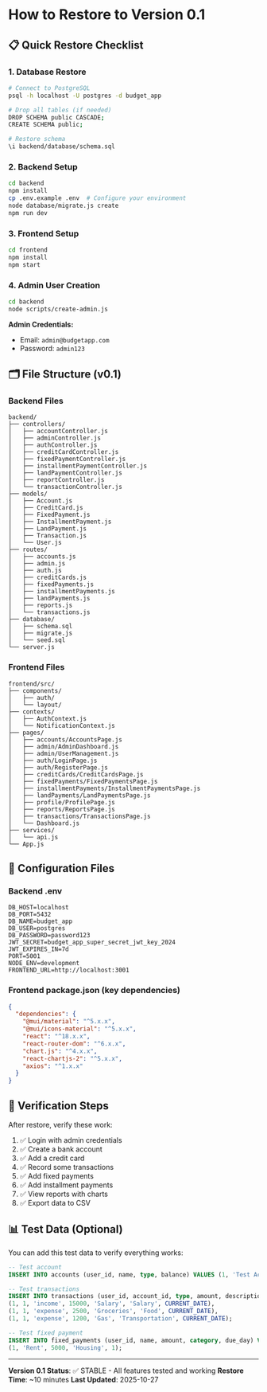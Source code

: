 # How to Restore to Version 0.1

## 📋 Quick Restore Checklist

### 1. Database Restore
```bash
# Connect to PostgreSQL
psql -h localhost -U postgres -d budget_app

# Drop all tables (if needed)
DROP SCHEMA public CASCADE;
CREATE SCHEMA public;

# Restore schema
\i backend/database/schema.sql
```

### 2. Backend Setup
```bash
cd backend
npm install
cp .env.example .env  # Configure your environment
node database/migrate.js create
npm run dev
```

### 3. Frontend Setup
```bash
cd frontend
npm install
npm start
```

### 4. Admin User Creation
```bash
cd backend
node scripts/create-admin.js
```

**Admin Credentials:**
- Email: `admin@budgetapp.com`
- Password: `admin123`

## 🗂️ File Structure (v0.1)

### Backend Files
```
backend/
├── controllers/
│   ├── accountController.js
│   ├── adminController.js
│   ├── authController.js
│   ├── creditCardController.js
│   ├── fixedPaymentController.js
│   ├── installmentPaymentController.js
│   ├── landPaymentController.js
│   ├── reportController.js
│   └── transactionController.js
├── models/
│   ├── Account.js
│   ├── CreditCard.js
│   ├── FixedPayment.js
│   ├── InstallmentPayment.js
│   ├── LandPayment.js
│   ├── Transaction.js
│   └── User.js
├── routes/
│   ├── accounts.js
│   ├── admin.js
│   ├── auth.js
│   ├── creditCards.js
│   ├── fixedPayments.js
│   ├── installmentPayments.js
│   ├── landPayments.js
│   ├── reports.js
│   └── transactions.js
├── database/
│   ├── schema.sql
│   ├── migrate.js
│   └── seed.sql
└── server.js
```

### Frontend Files
```
frontend/src/
├── components/
│   ├── auth/
│   └── layout/
├── contexts/
│   ├── AuthContext.js
│   └── NotificationContext.js
├── pages/
│   ├── accounts/AccountsPage.js
│   ├── admin/AdminDashboard.js
│   ├── admin/UserManagement.js
│   ├── auth/LoginPage.js
│   ├── auth/RegisterPage.js
│   ├── creditCards/CreditCardsPage.js
│   ├── fixedPayments/FixedPaymentsPage.js
│   ├── installmentPayments/InstallmentPaymentsPage.js
│   ├── landPayments/LandPaymentsPage.js
│   ├── profile/ProfilePage.js
│   ├── reports/ReportsPage.js
│   ├── transactions/TransactionsPage.js
│   └── Dashboard.js
├── services/
│   └── api.js
└── App.js
```

## 🔧 Configuration Files

### Backend .env
```
DB_HOST=localhost
DB_PORT=5432
DB_NAME=budget_app
DB_USER=postgres
DB_PASSWORD=password123
JWT_SECRET=budget_app_super_secret_jwt_key_2024
JWT_EXPIRES_IN=7d
PORT=5001
NODE_ENV=development
FRONTEND_URL=http://localhost:3001
```

### Frontend package.json (key dependencies)
```json
{
  "dependencies": {
    "@mui/material": "^5.x.x",
    "@mui/icons-material": "^5.x.x",
    "react": "^18.x.x",
    "react-router-dom": "^6.x.x",
    "chart.js": "^4.x.x",
    "react-chartjs-2": "^5.x.x",
    "axios": "^1.x.x"
  }
}
```

## 🚀 Verification Steps

After restore, verify these work:
1. ✅ Login with admin credentials
2. ✅ Create a bank account
3. ✅ Add a credit card
4. ✅ Record some transactions
5. ✅ Add fixed payments
6. ✅ Add installment payments
7. ✅ View reports with charts
8. ✅ Export data to CSV

## 📊 Test Data (Optional)

You can add this test data to verify everything works:

```sql
-- Test account
INSERT INTO accounts (user_id, name, type, balance) VALUES (1, 'Test Account', 'checking', 50000);

-- Test transactions
INSERT INTO transactions (user_id, account_id, type, amount, description, category, transaction_date) VALUES 
(1, 1, 'income', 15000, 'Salary', 'Salary', CURRENT_DATE),
(1, 1, 'expense', 2500, 'Groceries', 'Food', CURRENT_DATE),
(1, 1, 'expense', 1200, 'Gas', 'Transportation', CURRENT_DATE);

-- Test fixed payment
INSERT INTO fixed_payments (user_id, name, amount, category, due_day) VALUES 
(1, 'Rent', 5000, 'Housing', 1);
```

---

**Version 0.1 Status**: ✅ STABLE - All features tested and working
**Restore Time**: ~10 minutes
**Last Updated**: 2025-10-27